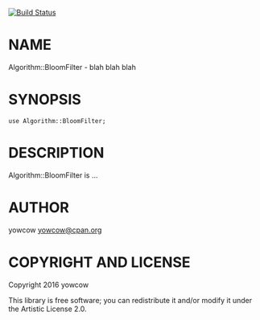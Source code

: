 [![Build Status](https://travis-ci.org/yowcow/p6-Algorithm-BloomFilter.svg?branch=master)](https://travis-ci.org/yowcow/p6-Algorithm-BloomFilter)

NAME
====

Algorithm::BloomFilter - blah blah blah

SYNOPSIS
========

    use Algorithm::BloomFilter;

DESCRIPTION
===========

Algorithm::BloomFilter is ...

AUTHOR
======

yowcow <yowcow@cpan.org>

COPYRIGHT AND LICENSE
=====================

Copyright 2016 yowcow

This library is free software; you can redistribute it and/or modify it under the Artistic License 2.0.
